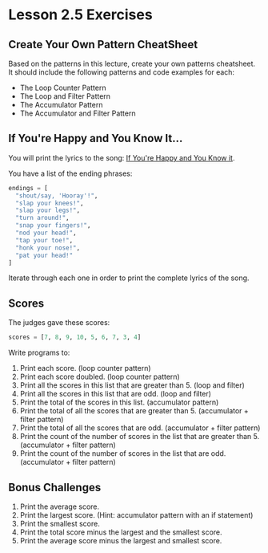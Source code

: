 # Lesson 2.5 Exercises

## Create Your Own Pattern CheatSheet

Based on the patterns in this lecture, create your own
patterns cheatsheet. It should include the following
patterns and code examples for each:

* The Loop Counter Pattern
* The Loop and Filter Pattern
* The Accumulator Pattern
* The Accumulator and Filter Pattern

## If You're Happy and You Know It...

You will print the lyrics to the song: [If You're Happy and You Know it](https://en.wikipedia.org/wiki/If_You%27re_Happy_and_You_Know_It).

You have a list of the ending phrases:

```python
endings = [
  "shout/say, 'Hooray'!",
  "slap your knees!",
  "slap your legs!",
  "turn around!",
  "snap your fingers!",
  "nod your head!",
  "tap your toe!",
  "honk your nose!",
  "pat your head!"
]
```

Iterate through each one in order to print the complete lyrics of the song.

## Scores

The judges gave these scores:

```python
scores = [7, 8, 9, 10, 5, 6, 7, 3, 4]
```

Write programs to:

1. Print each score. (loop counter pattern)
2. Print each score doubled. (loop counter pattern)
3. Print all the scores in this list that are greater than 5. (loop and filter)
4. Print all the scores in this list that are odd. (loop and filter)
5. Print the total of the scores in this list. (accumulator pattern)
6. Print the total of all the scores that are greater than 5. (accumulator + filter pattern)
7. Print the total of all the scores that are odd. (accumulator + filter pattern)
8. Print the count of the number of scores in the list that are greater than 5. (accumulator + filter pattern)
9. Print the count of the number of scores in the list that are odd. (accumulator + filter pattern)

## Bonus Challenges

1. Print the average score.
2. Print the largest score. (Hint: accumulator pattern with an if statement)
3. Print the smallest score.
4. Print the total score minus the largest and the smallest score.
5. Print the average score minus the largest and smallest score.
